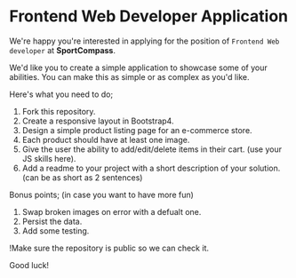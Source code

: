 # Frontend Web Developer Application

We're happy you're interested in applying for the position of `Frontend Web developer` at **SportCompass**.

We'd like you to create a simple application to showcase some of your abilities. You can make this as simple or as complex as you'd like.

Here's what you need to do;

1. Fork this repository.
2. Create a responsive layout in Bootstrap4.
3. Design a simple product listing page for an e-commerce store.
4. Each product should have at least one image.
5. Give the user the ability to add/edit/delete items in their cart. (use your JS skills here).
6. Add a readme to your project with a short description of your solution. (can be as short as 2 sentences)

Bonus points; (in case you want to have more fun)

1. Swap broken images on error with a defualt one.
2. Persist the data.
3. Add some testing.

!Make sure the repository is public so we can check it.

Good luck!